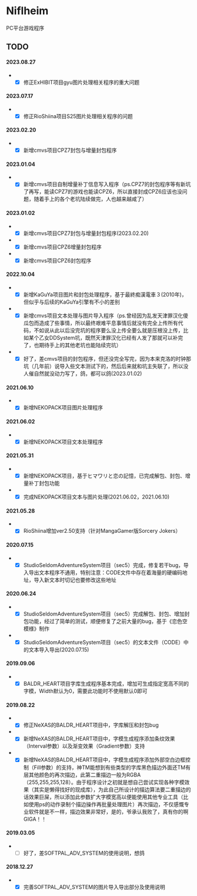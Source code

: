 # Niflheim
PC平台游戏程序
## TODO
#### 2023.08.27
* - [x] 修正ExHIBIT项目gyu图片处理相关程序的重大问题
#### 2023.07.17
* - [x] 修正RioShiina项目S25图片处理相关程序的问题
#### 2023.02.20
* - [x] 新增cmvs项目CPZ7封包与增量封包程序
#### 2023.01.04
* - [x] 新增cmvs项目自制增量补丁信息写入程序（ps.CPZ7的封包程序等有新坑了再写，能读CPZ7的游戏也能读CPZ6，所以直接封成CPZ6应该也没问题，随着手上的各个老坑陆续做完，人也越来越咸了）
#### 2023.01.02
* - [x] 新增cmvs项目CPZ7封包与增量封包程序(2023.02.20)
* - [x] 新增cmvs项目CPZ6增量封包程序
* - [x] 新增cmvs项目CPZ6封包程序
#### 2022.10.04
* - [x] 新增KaGuYa项目图片和封包处理程序，基于最終痴漢電車３(2010年)，但似乎与后续的KaGuYa引擎有不小的差别
* - [x] 新增cmvs项目文本处理与图片导入程序（ps.曾经因为乱发天津罪汉化傻瓜包而造成了些事情，所以最终艰难平息事情后就没有完全上传所有代码，不如说从此以后没完坑的程序要么没上传全要么就是压根没上传，比如某个乙女DDSystem坑，既然天津罪汉化已经有人发了那就可以补完了，也期待手上的其他老坑也能陆续完坑）
* - [x] 好了，差cmvs项目的封包程序，但还没完全写完，因为本来克洛的时钟那坑（几年前）说导入些文本测试下的，然后后来就和坑主失联了，所以没人催自然就没动力写了，鸽，都可以鸽(2023.01.02)
#### 2021.06.10
* - [x] 新增NEKOPACK项目图片处理程序
#### 2021.06.02
* - [x] 新增NEKOPACK项目文本处理程序
#### 2021.05.31
* - [x] 新增NEKOPACK项目，基于ヒマワリと恋の記憶，已完成解包、封包、增量补丁封包功能
* - [x] 完成NEKOPACK项目文本与图片处理(2021.06.02，2021.06.10)
#### 2021.05.28
* - [x] RioShiina增加ver2.50支持（针对MangaGamer版Sorcery Jokers）
#### 2020.07.15
* - [x] StudioSeldomAdventureSystem项目（sec5）完成，修复若干bug，导入导出文本程序不通用，特别注意：CODE文件中存在着海量的硬编码地址，导入新文本时切记也要修改这些地址
#### 2020.06.24
* - [x] StudioSeldomAdventureSystem项目（sec5）完成解包、封包、增加封包功能，经过了简单的测试，顺便修复了之前大量的bug，基于《恋色空模様》制作
* - [x] StudioSeldomAdventureSystem项目（sec5）的文本文件（CODE）中的文本导入导出(2020.07.15)
#### 2019.09.06
* - [x] BALDR_HEART项目字库生成程序基本完成，增加可生成指定宽高不同的字模，Width默认为0，需要此功能时不使用默认0即可
#### 2019.08.22
* - [x] 修正NeXAS的BALDR_HEART项目中，字库解压和封包bug
* - [x] 新增NeXAS的BALDR_HEART项目中，字模生成程序添加条纹效果（Interval参数）以及渐变效果（Gradient参数）支持
* - [x] 新增NeXAS的BALDR_HEART项目中，字模生成程序添加外部空白边框控制（Fill参数）的支持，神TM能想到有些类型的字库黑色描边外面还TM有层其他颜色的再次描边，此第二重描边一般为RGBA（255,255,255,128）。由于程序设计之初就是想自己尝试实现各种字模效果（其实是懒得找好的现成库），为此自己所设计的描边算法要二重描边的话效果巨屎，所以添加此参数扩大字模宽高以便能使用其他专业工具（比如使用ps的动作录制个描边操作再批量处理图片）再次描边，不仅感慨专业软件就是不一样，描边效果非常好，是的，爷承认我败了，真有你的啊GIGA！！
#### 2019.03.05
* - [ ] 好了，差SOFTPAL_ADV_SYSTEM的使用说明，想鸽
#### 2018.12.27
* - [x] 完善SOFTPAL_ADV_SYSTEM的图片导入导出部分及使用说明